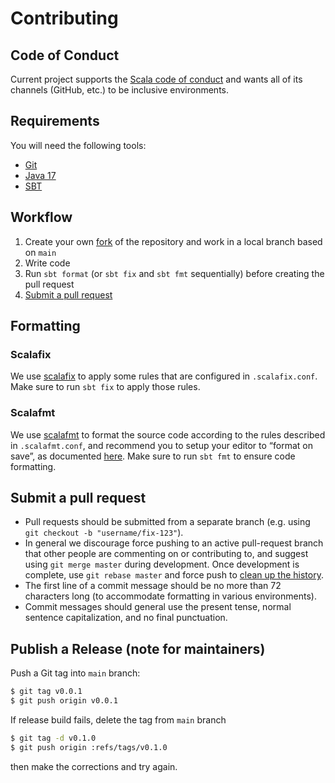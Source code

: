 # Contributing

## Code of Conduct

Current project supports the [Scala code of conduct][code-of-conduct] and
wants all of its channels (GitHub, etc.) to be inclusive environments.

## Requirements

You will need the following tools:

*   [Git][git]
*   [Java 17][java-17]
*   [SBT][sbt]

## Workflow

1.  Create your own [fork][fork-and-pull] of the repository
    and work in a local branch based on `main`
2.  Write code
3.  Run `sbt format` (or `sbt fix` and `sbt fmt` sequentially) before creating the pull request
4.  [Submit a pull request](#submit-a-pull-request)

## Formatting

### Scalafix

We use [scalafix][scalafix] to apply some rules that are configured in `.scalafix.conf`.
Make sure to run `sbt fix` to apply those rules.

### Scalafmt

We use [scalafmt][scalafmt] to format the source code according to the rules
described in `.scalafmt.conf`, and recommend you to setup your editor to “format on save”,
as documented [here][scalafmt-install].
Make sure to run `sbt fmt` to ensure code formatting.


## Submit a pull request

*   Pull requests should be submitted from a separate branch (e.g. using
    `git checkout -b "username/fix-123"`).
*   In general we discourage force pushing to an active pull-request branch that other people are
    commenting on or contributing to, and suggest using `git merge master` during development. Once
    development is complete, use `git rebase master` and force push to [clean up the history][squash].
*   The first line of a commit message should be no more than 72 characters long (to accommodate
    formatting in various environments).
*   Commit messages should general use the present tense, normal sentence capitalization, and no final
    punctuation.

## Publish a Release (note for maintainers)

Push a Git tag into `main` branch:

```bash
$ git tag v0.0.1
$ git push origin v0.0.1
```

If release build fails, delete the tag from `main` branch

```bash
$ git tag -d v0.1.0
$ git push origin :refs/tags/v0.1.0
```

then make the corrections and try again.

[code-of-conduct]: https://www.scala-lang.org/conduct/

[fork-and-pull]: https://help.github.com/articles/using-pull-requests/

[git]: https://git-scm.com/

[java-17]: https://openjdk.org/projects/jdk/17/

[scalafix]: https://scalacenter.github.io/scalafix/

[scalafmt]: https://scalameta.org/scalafmt/

[scalatest]: https://www.scalatest.org/

[scalafmt-install]: https://scalameta.org/scalafmt/docs/installation.html

[sbt]: http://www.scala-sbt.org/

[squash]: http://gitready.com/advanced/2009/02/10/squashing-commits-with-rebase.html
